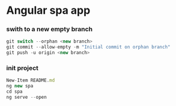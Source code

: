 # Angular spa app

### swith to a new empty branch

```javascript
git switch --orphan <new branch>
git commit --allow-empty -m "Initial commit on orphan branch"
git push -u origin <new branch>
```

### init project

```javascript
New-Item README.md
ng new spa
cd spa
ng serve --open
```
